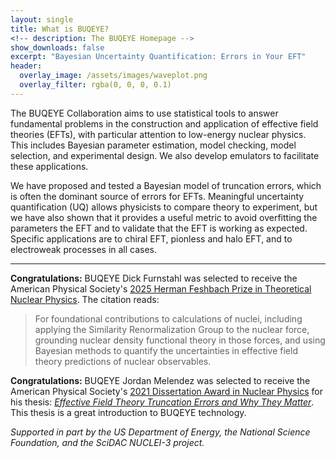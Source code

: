 ```yaml
---
layout: single
title: What is BUQEYE?
<!-- description: The BUQEYE Homepage -->
show_downloads: false
excerpt: "Bayesian Uncertainty Quantification: Errors in Your EFT"
header:
  overlay_image: /assets/images/waveplot.png
  overlay_filter: rgba(0, 0, 0, 0.1)
---
```



The BUQEYE Collaboration aims to use statistical tools to answer fundamental problems in the construction and application of effective field theories (EFTs), with particular attention to low-energy nuclear physics.
This includes Bayesian parameter estimation, model checking, model selection, and experimental design.
We also develop emulators to facilitate these applications.

We have proposed and tested a Bayesian model of truncation errors, which is often the dominant source of errors for EFTs.
Meaningful uncertainty quantification (UQ) allows physicists to compare theory to experiment, but we have also shown that it provides a useful metric to avoid overfitting the parameters the EFT and to validate that the EFT is working as expected.
Specific applications are to chiral EFT, pionless and halo EFT, and to electroweak processes in all cases.

<hr>

**Congratulations:** BUQEYE Dick Furnstahl was selected to receive the American Physical Society's <a href="https://www.aps.org/funding-recognition/prize/herman-feshbach-prize">2025 Herman Feshbach Prize in Theoretical Nuclear Physics</a>. The citation reads:

> For foundational contributions to calculations of nuclei, including applying the Similarity Renormalization Group to the nuclear force, grounding nuclear density functional theory in those forces, and using Bayesian methods to quantify the uncertainties in effective field theory predictions of nuclear observables.

**Congratulations:** BUQEYE Jordan Melendez was selected to receive the American Physical Society's <a href="https://www.aps.org/programs/honors/prizes/nuclear.cfm">2021 Dissertation Award in Nuclear Physics</a> for his thesis: <a href="https://inspirehep.net/literature/1806708">*Effective Field Theory Truncation Errors and Why They Matter*</a>. This thesis is a great introduction to BUQEYE technology.



*Supported in part by the US Department of Energy, the National Science Foundation, and the SciDAC NUCLEI-3 project.*
